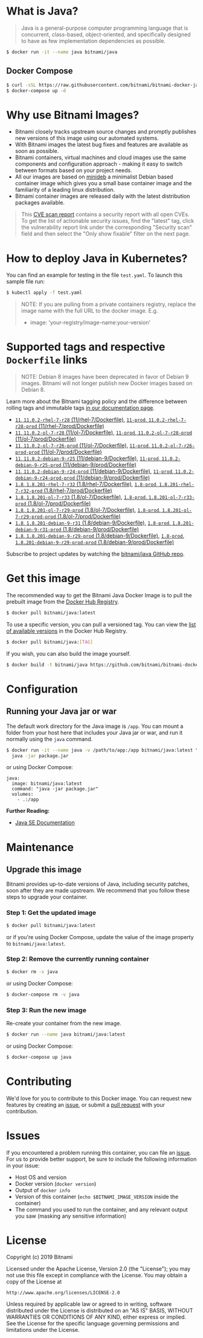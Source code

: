 # What is Java?

> Java is a general-purpose computer programming language that is concurrent, class-based, object-oriented, and specifically designed to have as few implementation dependencies as possible.

```bash
$ docker run -it --name java bitnami/java
```

## Docker Compose

```bash
$ curl -sSL https://raw.githubusercontent.com/bitnami/bitnami-docker-java/master/docker-compose.yml > docker-compose.yml
$ docker-compose up -d
```

# Why use Bitnami Images?

* Bitnami closely tracks upstream source changes and promptly publishes new versions of this image using our automated systems.
* With Bitnami images the latest bug fixes and features are available as soon as possible.
* Bitnami containers, virtual machines and cloud images use the same components and configuration approach - making it easy to switch between formats based on your project needs.
* All our images are based on [minideb](https://github.com/bitnami/minideb) a minimalist Debian based container image which gives you a small base container image and the familiarity of a leading linux distribution.
* Bitnami container images are released daily with the latest distribution packages available.


> This [CVE scan report](https://quay.io/repository/bitnami/java?tab=tags) contains a security report with all open CVEs. To get the list of actionable security issues, find the "latest" tag, click the vulnerability report link under the corresponding "Security scan" field and then select the "Only show fixable" filter on the next page.

# How to deploy Java in Kubernetes?

You can find an example for testing in the file `test.yaml`. To launch this sample file run:

```bash
$ kubectl apply -f test.yaml
```

> NOTE: If you are pulling from a private containers registry, replace the image name with the full URL to the docker image. E.g.
>
> - image: 'your-registry/image-name:your-version'

# Supported tags and respective `Dockerfile` links

> NOTE: Debian 8 images have been deprecated in favor of Debian 9 images. Bitnami will not longer publish new Docker images based on Debian 8.

Learn more about the Bitnami tagging policy and the difference between rolling tags and immutable tags [in our documentation page](https://docs.bitnami.com/containers/how-to/understand-rolling-tags-containers/).


- [`11`, `11.0.2-rhel-7-r28` (11/rhel-7/Dockerfile)](https://github.com/bitnami/bitnami-docker-java/blob/11.0.2-rhel-7-r28/11/rhel-7/Dockerfile), [`11-prod`, `11.0.2-rhel-7-r28-prod` (11/rhel-7/prod/Dockerfile)](https://github.com/bitnami/bitnami-docker-java/blob/11.0.2-rhel-7-r28/11/rhel-7/prod/Dockerfile)
- [`11`, `11.0.2-ol-7-r28` (11/ol-7/Dockerfile)](https://github.com/bitnami/bitnami-docker-java/blob/11.0.2-ol-7-r28/11/ol-7/Dockerfile), [`11-prod`, `11.0.2-ol-7-r28-prod` (11/ol-7/prod/Dockerfile)](https://github.com/bitnami/bitnami-docker-java/blob/11.0.2-ol-7-r28/11/ol-7/prod/Dockerfile)
- [`11`, `11.0.2-ol-7-r26-prod` (11/ol-7/Dockerfile)](https://github.com/bitnami/bitnami-docker-java/blob/11.0.2-ol-7-r26-prod/11/ol-7/Dockerfile), [`11-prod`, `11.0.2-ol-7-r26-prod-prod` (11/ol-7/prod/Dockerfile)](https://github.com/bitnami/bitnami-docker-java/blob/11.0.2-ol-7-r26-prod/11/ol-7/prod/Dockerfile)
- [`11`, `11.0.2-debian-9-r25` (11/debian-9/Dockerfile)](https://github.com/bitnami/bitnami-docker-java/blob/11.0.2-debian-9-r25/11/debian-9/Dockerfile), [`11-prod`, `11.0.2-debian-9-r25-prod` (11/debian-9/prod/Dockerfile)](https://github.com/bitnami/bitnami-docker-java/blob/11.0.2-debian-9-r25/11/debian-9/prod/Dockerfile)
- [`11`, `11.0.2-debian-9-r24-prod` (11/debian-9/Dockerfile)](https://github.com/bitnami/bitnami-docker-java/blob/11.0.2-debian-9-r24-prod/11/debian-9/Dockerfile), [`11-prod`, `11.0.2-debian-9-r24-prod-prod` (11/debian-9/prod/Dockerfile)](https://github.com/bitnami/bitnami-docker-java/blob/11.0.2-debian-9-r24-prod/11/debian-9/prod/Dockerfile)
- [`1.8`, `1.8.201-rhel-7-r32` (1.8/rhel-7/Dockerfile)](https://github.com/bitnami/bitnami-docker-java/blob/1.8.201-rhel-7-r32/1.8/rhel-7/Dockerfile), [`1.8-prod`, `1.8.201-rhel-7-r32-prod` (1.8/rhel-7/prod/Dockerfile)](https://github.com/bitnami/bitnami-docker-java/blob/1.8.201-rhel-7-r32/1.8/rhel-7/prod/Dockerfile)
- [`1.8`, `1.8.201-ol-7-r33` (1.8/ol-7/Dockerfile)](https://github.com/bitnami/bitnami-docker-java/blob/1.8.201-ol-7-r33/1.8/ol-7/Dockerfile), [`1.8-prod`, `1.8.201-ol-7-r33-prod` (1.8/ol-7/prod/Dockerfile)](https://github.com/bitnami/bitnami-docker-java/blob/1.8.201-ol-7-r33/1.8/ol-7/prod/Dockerfile)
- [`1.8`, `1.8.201-ol-7-r29-prod` (1.8/ol-7/Dockerfile)](https://github.com/bitnami/bitnami-docker-java/blob/1.8.201-ol-7-r29-prod/1.8/ol-7/Dockerfile), [`1.8-prod`, `1.8.201-ol-7-r29-prod-prod` (1.8/ol-7/prod/Dockerfile)](https://github.com/bitnami/bitnami-docker-java/blob/1.8.201-ol-7-r29-prod/1.8/ol-7/prod/Dockerfile)
- [`1.8`, `1.8.201-debian-9-r31` (1.8/debian-9/Dockerfile)](https://github.com/bitnami/bitnami-docker-java/blob/1.8.201-debian-9-r31/1.8/debian-9/Dockerfile), [`1.8-prod`, `1.8.201-debian-9-r31-prod` (1.8/debian-9/prod/Dockerfile)](https://github.com/bitnami/bitnami-docker-java/blob/1.8.201-debian-9-r31/1.8/debian-9/prod/Dockerfile)
- [`1.8`, `1.8.201-debian-9-r29-prod` (1.8/debian-9/Dockerfile)](https://github.com/bitnami/bitnami-docker-java/blob/1.8.201-debian-9-r29-prod/1.8/debian-9/Dockerfile), [`1.8-prod`, `1.8.201-debian-9-r29-prod-prod` (1.8/debian-9/prod/Dockerfile)](https://github.com/bitnami/bitnami-docker-java/blob/1.8.201-debian-9-r29-prod/1.8/debian-9/prod/Dockerfile)

Subscribe to project updates by watching the [bitnami/java GitHub repo](https://github.com/bitnami/bitnami-docker-java).

# Get this image

The recommended way to get the Bitnami Java Docker Image is to pull the prebuilt image from the [Docker Hub Registry](https://hub.docker.com/r/bitnami/java).

```bash
$ docker pull bitnami/java:latest
```

To use a specific version, you can pull a versioned tag. You can view the [list of available versions](https://hub.docker.com/r/bitnami/java/tags/) in the Docker Hub Registry.

```bash
$ docker pull bitnami/java:[TAG]
```

If you wish, you can also build the image yourself.

```bash
$ docker build -t bitnami/java https://github.com/bitnami/bitnami-docker-java.git
```

# Configuration

## Running your Java jar or war

The default work directory for the Java image is `/app`. You can mount a folder from your host here that includes your Java jar or war, and run it normally using the `java` command.

```bash
$ docker run -it --name java -v /path/to/app:/app bitnami/java:latest \
  java -jar package.jar
```

or using Docker Compose:

```
java:
  image: bitnami/java:latest
  command: "java -jar package.jar"
  volumes:
    - .:/app
```

**Further Reading:**

  - [Java SE Documentation](https://docs.oracle.com/javase/8/docs/api/)

# Maintenance

## Upgrade this image

Bitnami provides up-to-date versions of Java, including security patches, soon after they are made upstream. We recommend that you follow these steps to upgrade your container.

### Step 1: Get the updated image

```bash
$ docker pull bitnami/java:latest
```

or if you're using Docker Compose, update the value of the image property to `bitnami/java:latest`.

### Step 2: Remove the currently running container

```bash
$ docker rm -v java
```

or using Docker Compose:

```bash
$ docker-compose rm -v java
```

### Step 3: Run the new image

Re-create your container from the new image.

```bash
$ docker run --name java bitnami/java:latest
```

or using Docker Compose:

```bash
$ docker-compose up java
```

# Contributing

We'd love for you to contribute to this Docker image. You can request new features by creating an [issue](https://github.com/bitnami/bitnami-docker-java/issues), or submit a [pull request](https://github.com/bitnami/bitnami-docker-java/pulls) with your contribution.

# Issues

If you encountered a problem running this container, you can file an [issue](https://github.com/bitnami/bitnami-docker-java/issues). For us to provide better support, be sure to include the following information in your issue:

- Host OS and version
- Docker version (`docker version`)
- Output of `docker info`
- Version of this container (`echo $BITNAMI_IMAGE_VERSION` inside the container)
- The command you used to run the container, and any relevant output you saw (masking any sensitive
information)

# License

Copyright (c) 2019 Bitnami

Licensed under the Apache License, Version 2.0 (the "License");
you may not use this file except in compliance with the License.
You may obtain a copy of the License at

    http://www.apache.org/licenses/LICENSE-2.0

Unless required by applicable law or agreed to in writing, software
distributed under the License is distributed on an "AS IS" BASIS,
WITHOUT WARRANTIES OR CONDITIONS OF ANY KIND, either express or implied.
See the License for the specific language governing permissions and
limitations under the License.

